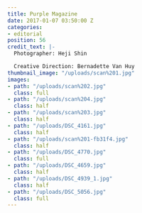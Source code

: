 ```yaml
---
title: Purple Magazine
date: 2017-01-07 03:50:00 Z
categories:
- editorial
position: 56
credit_text: |-
  Photographer: Heji Shin

  Creative Direction: Bernadette Van Huy
thumbnail_image: "/uploads/scan%201.jpg"
images:
- path: "/uploads/scan%202.jpg"
  class: full
- path: "/uploads/scan%204.jpg"
  class: half
- path: "/uploads/scan%203.jpg"
  class: half
- path: "/uploads/DSC_4161.jpg"
  class: half
- path: "/uploads/scan%201-fb31f4.jpg"
  class: half
- path: "/uploads/DSC_4770.jpg"
  class: full
- path: "/uploads/DSC_4659.jpg"
  class: half
- path: "/uploads/DSC_4939_1.jpg"
  class: half
- path: "/uploads/DSC_5056.jpg"
  class: full
---
```


